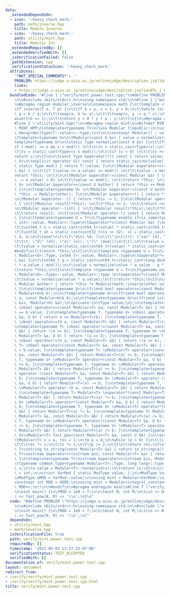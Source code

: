 ```yaml
---
data:
  _extendedDependsOn:
  - icon: ':heavy_check_mark:'
    path: math/inverse.hpp
    title: Modulo Inverse
  - icon: ':heavy_check_mark:'
    path: utility/mint.hpp
    title: Modular Int
  _extendedRequiredBy: []
  _extendedVerifiedWith: []
  _isVerificationFailed: false
  _pathExtension: cpp
  _verificationStatusIcon: ':heavy_check_mark:'
  attributes:
    '*NOT_SPECIAL_COMMENTS*': ''
    PROBLEM: https://judge.u-aizu.ac.jp/onlinejudge/description.jsp?id=NTL_1_B
    links:
    - https://judge.u-aizu.ac.jp/onlinejudge/description.jsp?id=NTL_1_B
  bundledCode: "#line 1 \"verify/mint.power.test.cpp\"\n#define PROBLEM \"https://judge.u-aizu.ac.jp/onlinejudge/description.jsp?id=NTL_1_B\"\
    \n\n#include <bits/stdc++.h>\nusing namespace std;\n\n#line 1 \"math/inverse.hpp\"\
    \n#pragma region modular_inverse\n\nnamespace math {\n\ttemplate <typename T>\n\
    \tT inverse(T a, T p) {\n\t\tT b = p, x = 1, y = 0;\n\t\twhile (a) {\n\t\t\tT\
    \ q = b / a;\n\t\t\tswap(a, b %= a);\n\t\t\tswap(x, y -= q * x);\n\t\t}\n\t\t\
    assert(b == 1);\n\t\treturn y < 0 ? y + p : y;\n\t}\n}\n\n#pragma endregion modular_inverse\n\
    #line 2 \"utility/mint.hpp\"\n\n#pragma region mint\n\n#ifndef MINT_HPP\n#define\
    \ MINT_HPP\n\ntemplate<typename T>\nclass Modular {\npublic:\n\tusing Type = typename\
    \ decay<decltype(T::value)>::type;\n\t\n\tconstexpr Modular() : value() {}\n\n\
    \ttemplate<typename U>\n\tModular(const U &x) { value = normalize(x); }\n\n\t\
    template<typename U>\n\tstatic Type normalize(const U &x) {\n\t\tType v;\n\t\t\
    if (-mod() <= x && x < mod()) \n\t\t\tv = static_cast<Type>(x);\n\t\telse \n\t\
    \t\tv = static_cast<Type>(x % mod());\n\t\tif (v < 0) \n\t\t\tv += mod();\n\t\t\
    return v;\n\t}\n\n\tconst Type &operator()() const { return value; }\n\n\ttemplate<typename\
    \ U>\n\texplicit operator U() const { return static_cast<U>(value); }\n\n\tconstexpr\
    \ static Type mod() { return T::value; }\n\n\tModular &operator+=(const Modular\
    \ &a) { \n\t\tif ((value += a.value) >= mod()) \n\t\t\tvalue -= mod(); \n\t\t\
    return *this; \n\t}\n\n\tModular &operator-=(const Modular &a) { \n\t\tif ((value\
    \ -= a.value) < 0) \n\t\t\tvalue += mod(); \n\t\treturn *this; \n\t}\n\n\ttemplate<typename\
    \ U> \n\tModular &operator+=(const U &other) { return *this += Modular(other);\
    \ }\n\n\ttemplate<typename U> \n\tModular &operator-=(const U &other) { return\
    \ *this -= Modular(other); }\n\n\tModular &operator++() { return *this += 1; }\n\
    \n\tModular &operator--() { return *this -= 1; }\n\n\tModular operator++(int)\
    \ { \n\t\tModular result(*this); \n\t\t*this += 1; \n\t\treturn result; \n\t}\n\
    \n\tModular operator--(int) { \n\t\tModular result(*this);\n\t\t*this -= 1; \n\
    \t\treturn result; \n\t}\n\n\tModular operator-() const { return Modular(-value);\
    \ }\n\n\ttemplate<typename U = T>\n\ttypename enable_if<is_same<typename Modular<U>::Type,\
    \ int>::value, Modular>::type\n\t&operator*=(const Modular &a) {\n#ifdef _WIN32\n\
    \t\tuint64_t x = static_cast<int64_t>(value) * static_cast<int64_t>(a.value);\n\
    \t\tuint32_t xh = static_cast<uint32_t>(x >> 32), xl = static_cast<uint32_t>(x),\
    \ d, m;\n\t\tasm(\n\t\t\t\"divl %4; \\n\\t\"\n\t\t\t: \"=a\" (d), \"=d\" (m)\n\
    \t\t\t: \"d\" (xh), \"a\" (xl), \"r\" (mod())\n\t\t);\n\t\tvalue = m;\n#else\n\
    \t\tvalue = normalize(static_cast<int64_t>(value) * static_cast<int64_t>(a.value));\n\
    #endif\n\t\treturn *this;\n\t}\n\t\n\ttemplate <typename U = T>\n\ttypename enable_if<is_same<typename\
    \ Modular<U>::Type, int64_t>::value, Modular>::type\n\t&operator*=(const Modular\
    \ &a) {\n\t\tint64_t q = static_cast<int64_t>(static_cast<long double>(value)\
    \ * a.value / mod());\n\t\tvalue = normalize(value * a.value - q * mod());\n\t\
    \treturn *this;\n\t}\n\n\ttemplate <typename U = T>\n\ttypename enable_if<!is_integral<typename\
    \ Modular<U>::Type>::value, Modular>::type \n\t&operator*=(const Modular &a) {\n\
    \t\tvalue = normalize(value * a.value);\n\t\treturn *this;\n\t}\n\n\tModular &operator/=(const\
    \ Modular &other) { return *this *= Modular(math::inverse(other.value, mod()));\
    \ }\n\n\ttemplate<typename U>\n\tfriend bool operator==(const Modular<U>& a, const\
    \ Modular<U>& b);\n\n\ttemplate<typename U>\n\tfriend bool operator<(const Modular<U>&\
    \ a, const Modular<U>& b);\n\n\ttemplate<typename U>\n\tfriend istream &operator>>(istream\
    \ &is, Modular<U> &a);\n\nprivate:\n\tType value;\n};\n\ntemplate<typename T>\
    \ \nbool operator==(const Modular<T> &a, const Modular<T> &b) { return a.value\
    \ == b.value; }\n\ntemplate<typename T, typename U> \nbool operator==(const Modular<T>\
    \ &a, U b) { return a == Modular<T>(b); }\n\ntemplate<typename T, typename U>\
    \ \nbool operator==(U a, const Modular<T> &b) { return Modular<T>(a) == b; }\n\
    \ntemplate<typename T> \nbool operator!=(const Modular<T> &a, const Modular<T>\
    \ &b) { return !(a == b); }\n\ntemplate<typename T, typename U> \nbool operator!=(const\
    \ Modular<T> &a, U b) { return !(a == b); }\n\ntemplate<typename T, typename U>\
    \ \nbool operator!=(U a, const Modular<T> &b) { return !(a == b); }\n\ntemplate<typename\
    \ T> \nbool operator<(const Modular<T> &a, const Modular<T> &b) { return a.value\
    \ < b.value; }\n\ntemplate<typename T> \nModular<T> operator+(const Modular<T>\
    \ &a, const Modular<T> &b) { return Modular<T>(a) += b; }\n\ntemplate<typename\
    \ T, typename U> \nModular<T> operator+(const Modular<T> &a, U b) { return Modular<T>(a)\
    \ += b; }\n\ntemplate<typename T, typename U> \nModular<T> operator+(U a, const\
    \ Modular<T> &b) { return Modular<T>(a) += b; }\n\ntemplate<typename T> \nModular<T>\
    \ operator-(const Modular<T> &a, const Modular<T> &b) { return Modular<T>(a) -=\
    \ b; }\n\ntemplate<typename T, typename U> \nModular<T> operator-(const Modular<T>\
    \ &a, U b) { return Modular<T>(a) -= b; }\n\ntemplate<typename T, typename U>\
    \ \nModular<T> operator-(U a, const Modular<T> &b) { return Modular<T>(a) -= b;\
    \ }\n\ntemplate<typename T> Modular<T> \noperator*(const Modular<T> &a, const\
    \ Modular<T> &b) { return Modular<T>(a) *= b; }\n\ntemplate<typename T, typename\
    \ U> \nModular<T> operator*(const Modular<T> &a, U b) { return Modular<T>(a) *=\
    \ b; }\n\ntemplate<typename T, typename U> \nModular<T> operator*(U a, const Modular<T>\
    \ &b) { return Modular<T>(a) *= b; }\n\ntemplate<typename T> Modular<T> \noperator/(const\
    \ Modular<T> &a, const Modular<T> &b) { return Modular<T>(a) /= b; }\n\ntemplate<typename\
    \ T, typename U> \nModular<T> operator/(const Modular<T> &a, U b) { return Modular<T>(a)\
    \ /= b; }\n\ntemplate<typename T, typename U> \nModular<T> operator/(U a, const\
    \ Modular<T> &b) { return Modular<T>(a) /= b; }\n\ntemplate<typename T, typename\
    \ U>\nModular<T> fast_pow(const Modular<T> &a, const U &b) {\n\tassert(b >= 0);\n\
    \tModular<T> x = a, res = 1;\n\tU p = b;\n\twhile (p > 0) {\n\t\tif (p & 1) \n\
    \t\t\tres *= x;\n\t\tx *= x;\n\t\tp /= 2;\n\t}\n\treturn res;\n}\n\ntemplate<typename\
    \ T>\nstring to_string(const Modular<T> &a) { return to_string(a()); }\n\ntemplate<typename\
    \ T>\nostream &operator<<(ostream &os, const Modular<T> &a) { return os << a();\
    \ }\n\ntemplate<typename T>\nistream &operator>>(istream &is, Modular<T> &a) {\n\
    \ttypename common_type<typename Modular<T>::Type, long long>::type x;\n\tis >>\
    \ x;\n\ta.value = Modular<T>::normalize(x);\n\treturn is;\n}\n\n// /*\nusing ModType\
    \ = int;\n\nstruct VarMod { static ModType value; };\n\nModType VarMod::value;\n\
    \nModType &MOD = VarMod::value;\n\nusing mint = Modular<VarMod>;\n// */\n\n/*\n\
    constexpr int MOD = HERE;\n\nusing mint = Modular<integral_constant<decay<decltype(MOD)>::type,\
    \ MOD>>;\n*/\n\n#endif\n\n#pragma endregion mint\n#line 7 \"verify/mint.power.test.cpp\"\
    \n\nint main() {\n\tMOD = 1e9 + 7;\n\n\tmint N; int M;\n\tcin >> N >> M;\n\tcout\
    \ << fast_pow(N, M) << '\\n';\n}\n"
  code: "#define PROBLEM \"https://judge.u-aizu.ac.jp/onlinejudge/description.jsp?id=NTL_1_B\"\
    \n\n#include <bits/stdc++.h>\nusing namespace std;\n\n#include \"utility/mint.hpp\"\
    \n\nint main() {\n\tMOD = 1e9 + 7;\n\n\tmint N; int M;\n\tcin >> N >> M;\n\tcout\
    \ << fast_pow(N, M) << '\\n';\n}"
  dependsOn:
  - utility/mint.hpp
  - math/inverse.hpp
  isVerificationFile: true
  path: verify/mint.power.test.cpp
  requiredBy: []
  timestamp: '2022-05-03 13:27:25-07:00'
  verificationStatus: TEST_ACCEPTED
  verifiedWith: []
documentation_of: verify/mint.power.test.cpp
layout: document
redirect_from:
- /verify/verify/mint.power.test.cpp
- /verify/verify/mint.power.test.cpp.html
title: verify/mint.power.test.cpp
---
```

